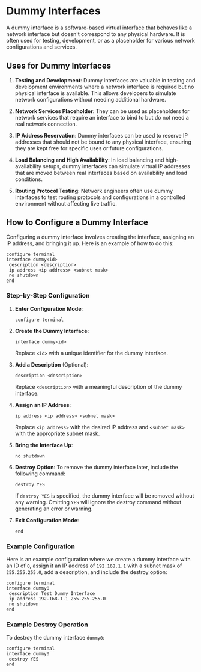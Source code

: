 # Dummy Interfaces

A dummy interface is a software-based virtual interface that behaves like a network interface but doesn't correspond to any physical hardware. It is often used for testing, development, or as a placeholder for various network configurations and services.

## Uses for Dummy Interfaces

1. **Testing and Development**: Dummy interfaces are valuable in testing and development environments where a network interface is required but no physical interface is available. This allows developers to simulate network configurations without needing additional hardware.

2. **Network Services Placeholder**: They can be used as placeholders for network services that require an interface to bind to but do not need a real network connection.

3. **IP Address Reservation**: Dummy interfaces can be used to reserve IP addresses that should not be bound to any physical interface, ensuring they are kept free for specific uses or future configurations.

4. **Load Balancing and High Availability**: In load balancing and high-availability setups, dummy interfaces can simulate virtual IP addresses that are moved between real interfaces based on availability and load conditions.

5. **Routing Protocol Testing**: Network engineers often use dummy interfaces to test routing protocols and configurations in a controlled environment without affecting live traffic.

## How to Configure a Dummy Interface

Configuring a dummy interface involves creating the interface, assigning an IP address, and bringing it up. Here is an example of how to do this:

```shell
configure terminal
interface dummy<id>
 description <description>
 ip address <ip address> <subnet mask>
 no shutdown
end
```

### Step-by-Step Configuration

1. **Enter Configuration Mode**:
   ```shell
   configure terminal
   ```

2. **Create the Dummy Interface**:
   ```shell
   interface dummy<id>
   ```
   Replace `<id>` with a unique identifier for the dummy interface.

3. **Add a Description** (Optional):
   ```shell
   description <description>
   ```
   Replace `<description>` with a meaningful description of the dummy interface.

4. **Assign an IP Address**:
   ```shell
   ip address <ip address> <subnet mask>
   ```
   Replace `<ip address>` with the desired IP address and `<subnet mask>` with the appropriate subnet mask.

5. **Bring the Interface Up**:
   ```shell
   no shutdown
   ```

6. **Destroy Option**:
   To remove the dummy interface later, include the following command:
   ```shell
   destroy YES
   ```
   If `destroy YES` is specified, the dummy interface will be removed without any warning. Omitting `YES` will ignore the destroy command without generating an error or warning.

7. **Exit Configuration Mode**:
   ```shell
   end
   ```

### Example Configuration

Here is an example configuration where we create a dummy interface with an ID of `0`, assign it an IP address of `192.168.1.1` with a subnet mask of `255.255.255.0`, add a description, and include the destroy option:

```shell
configure terminal
interface dummy0
 description Test Dummy Interface
 ip address 192.168.1.1 255.255.255.0
 no shutdown
end
```

### Example Destroy Operation

To destroy the dummy interface `dummy0`:

```shell
configure terminal
interface dummy0
 destroy YES
end
```
